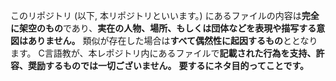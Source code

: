 このリポジトリ (以下, 本リポジトリといいます。) にあるファイルの内容は**完全に架空のもの**であり、**実在の人物、場所、もしくは団体などを表現や描写する意図はありません。**
類似が存在した場合は**すべて偶然性に起因するもの**ととなります。
C言語教が、本レポジトリ内にあるファイルで**記載された行為を支持、許容、奨励するものでは一切ございません。**
**要するにネタ目的ってことです。**
